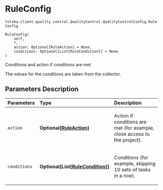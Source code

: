 # RuleConfig
`toloka.client.quality_control.QualityControl.QualityControlConfig.RuleConfig`

```
RuleConfig(
    self,
    *,
    action: Optional[RuleAction] = None,
    conditions: Optional[List[RuleCondition]] = None
)
```

Conditions and action if conditions are met


The values for the conditions are taken from the collector.

## Parameters Description

| Parameters | Type | Description |
| :----------| :----| :-----------|
`action`|**Optional\[[RuleAction](toloka.client.actions.RuleAction.md)\]**|<p>Action if conditions are met (for example, close access to the project).</p>
`conditions`|**Optional\[List\[[RuleCondition](toloka.client.conditions.RuleCondition.md)\]\]**|<p>Conditions (for example, skipping 10 sets of tasks in a row).</p>
